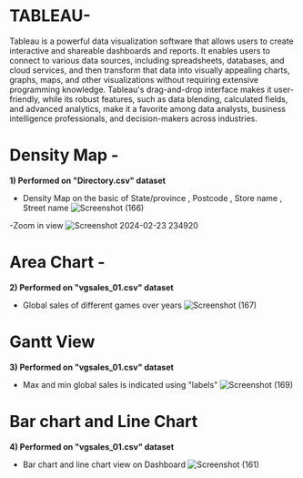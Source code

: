 # TABLEAU- 

Tableau is a powerful data visualization software that allows users to create interactive and shareable dashboards and reports. It enables users to connect to various data sources, including spreadsheets, databases, and cloud services, and then transform that data into visually appealing charts, graphs, maps, and other visualizations without requiring extensive programming knowledge. Tableau's drag-and-drop interface makes it user-friendly, while its robust features, such as data blending, calculated fields, and advanced analytics, make it a favorite among data analysts, business intelligence professionals, and decision-makers across industries.
# Density Map - 
**1) Performed on "Directory.csv" dataset**
- Density Map on the basic of State/province , Postcode , Store name , Street name
![Screenshot (166)](https://github.com/Ankit34818/Data-Analytics/assets/109851006/f282e8e9-2a92-4575-8867-dc35e6a77fad) 

-Zoom in view
![Screenshot 2024-02-23 234920](https://github.com/Ankit34818/Data-Analytics/assets/109851006/d70cd34a-ab2b-4dce-851b-8b8a5912426a) 

# Area Chart -
**2) Performed on "vgsales_01.csv" dataset**
- Global sales of different games over years
![Screenshot (167)](https://github.com/Ankit34818/Data-Analytics/assets/109851006/41da1652-363b-493d-a052-2947f9a45813)
 
# Gantt View 
**3) Performed on "vgsales_01.csv" dataset** 
 - Max and min global sales is indicated using "labels"
![Screenshot (169)](https://github.com/Ankit34818/Data-Analytics/assets/109851006/8a37b01c-ba6a-4d97-966e-e1a36f106f25)

# Bar chart and Line Chart
**4) Performed on "vgsales_01.csv" dataset** 
- Bar chart and line chart view on Dashboard
![Screenshot (161)](https://github.com/Ankit34818/Data-Analytics/assets/109851006/65cce0a1-d1a3-41c0-b2cf-2a8b94d41fe3)

